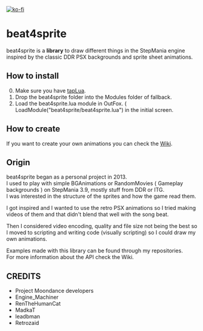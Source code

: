 [![ko-fi](https://ko-fi.com/img/githubbutton_sm.svg)](https://ko-fi.com/W7W32691S)

# beat4sprite
beat4sprite is a **library** to draw different things in the StepMania engine
inspired by the classic DDR PSX backgrounds and sprite sheet animations.

## How to install
  0. Make sure you have [tapLua](https://github.com/EngineMachiner/tapLua).
  1. Drop the beat4sprite folder into the Modules folder of fallback.
  2. Load the beat4sprite.lua module in OutFox. ( LoadModule("beat4sprite/beat4sprite.lua") in the initial screen.

## How to create
If you want to create your own animations you can check the [Wiki](https://github.com/EngineMachiner/beat4sprite/wiki).

## Origin
beat4sprite began as a personal project in 2013. <br>
I used to play with simple BGAnimations or RandomMovies ( Gameplay backgrounds ) on StepMania 3.9, mostly stuff from DDR or ITG. <br>
I was interested in the structure of the sprites and how the game read them.

I got inspired and I wanted to use the retro PSX animations so I tried making videos of them and that didn't blend that well with the song beat.

Then I considered video encoding, quality and file size not being the best so I moved to scripting and writing code (visually scripting) so I could draw 
my own animations.

Examples made with this library can be found through my repositories. <br>
For more information about the API check the Wiki.

## CREDITS
- Project Moondance developers
- Engine_Machiner
- RenTheHumanCat
- MadkaT
- leadbman
- Retrozaid
